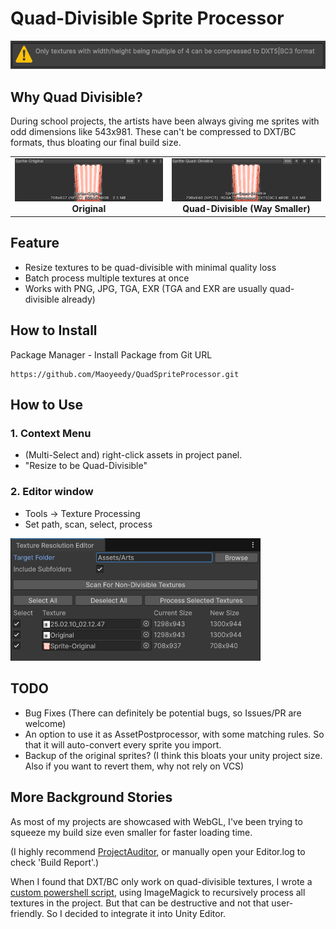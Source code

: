 # Quad-Divisible Sprite Processor

<img src="Documentation~/editor-warning.png" width="600" alt="Editor Warning"/>

## Why Quad Divisible?

During school projects, the artists have been always giving me sprites with odd dimensions like 543x981. These can't be compressed to DXT/BC formats, thus bloating our final build size.

<div align="center">
  <table>
    <tr>
      <td align="center"><img src="Documentation~/size-original.png" width="400" alt="Original texture"/><br><b>Original</b></td>
      <td align="center"><img src="Documentation~/size-quad-divisible.png" width="400" alt="Quad-divisible texture"/><br><b>Quad-Divisible (Way Smaller)</b></td>
    </tr>
  </table>
</div>

## Feature

- Resize textures to be quad-divisible with minimal quality loss
- Batch process multiple textures at once
- Works with PNG, JPG, TGA, EXR (TGA and EXR are usually quad-divisible already)

## How to Install

Package Manager - Install Package from Git URL
```
https://github.com/Maoyeedy/QuadSpriteProcessor.git
```

## How to Use

### 1. Context Menu
- (Multi-Select and) right-click assets in project panel.
- "Resize to be Quad-Divisible"

### 2. Editor window
- Tools → Texture Processing
- Set path, scan, select, process

 <img src="Documentation~/editor-window.png" width="400" alt="Editor Warning"/>

## TODO
- Bug Fixes (There can definitely be potential bugs, so Issues/PR are welcome)
- An option to use it as AssetPostprocessor, with some matching rules. So that it will auto-convert every sprite you import.
- Backup of the original sprites? (I think this bloats your unity project size. Also if you want to revert them, why not rely on VCS)

## More Background Stories

As most of my projects are showcased with WebGL, I've been trying to squeeze my build size even smaller for faster loading time.

(I highly recommend [ProjectAuditor](https://github.com/Unity-Technologies/ProjectAuditor), or manually open your Editor.log to check 'Build Report'.)

When I found that DXT/BC only work on quad-divisible textures, I wrote a [custom powershell script](https://gist.github.com/Maoyeedy/769ad8f2f4faf3f5c219b07658bc3880), using ImageMagick to recursively process all textures in the project. But that can be destructive and not that user-friendly. So I decided to integrate it into Unity Editor.
